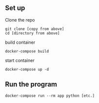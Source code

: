 ## Set up

Clone the repo

```
git clone [copy from above]
cd [directory from above]
```

build container
```
docker-compose build
```

start container
```
docker-compose up -d
```

## Run the program

```
docker-compose run --rm app python [etc.]
```